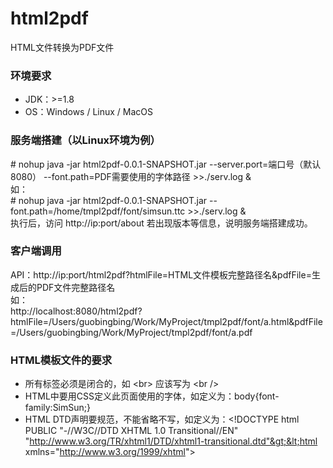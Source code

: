 # html2pdf
HTML文件转换为PDF文件


### 环境要求
* JDK：>=1.8
* OS：Windows / Linux / MacOS

### 服务端搭建（以Linux环境为例）
&#35; nohup java -jar html2pdf-0.0.1-SNAPSHOT.jar --server.port=端口号（默认8080） --font.path=PDF需要使用的字体路径  >>./serv.log &<br />
如：<br />
&#35; nohup java -jar html2pdf-0.0.1-SNAPSHOT.jar --font.path=/home/tmpl2pdf/font/simsun.ttc >>./serv.log & 
<br />
执行后，访问 http://ip:port/about 若出现版本等信息，说明服务端搭建成功。

### 客户端调用
API：http://ip:port/html2pdf?htmlFile=HTML文件模板完整路径名&pdfFile=生成后的PDF文件完整路径名
<br />
如：<br />
http://localhost:8080/html2pdf?htmlFile=/Users/guobingbing/Work/MyProject/tmpl2pdf/font/a.html&pdfFile=/Users/guobingbing/Work/MyProject/tmpl2pdf/font/a.pdf

### HTML模板文件的要求
* 所有标签必须是闭合的，如 &lt;br&gt; 应该写为 &lt;br /&gt;
* HTML中要用CSS定义此页面使用的字体，如定义为：body{font-family:SimSun;}
* HTML DTD声明要规范，不能省略不写，如定义为：&lt;!DOCTYPE html PUBLIC "-//W3C//DTD XHTML 1.0 Transitional//EN" "http://www.w3.org/TR/xhtml1/DTD/xhtml1-transitional.dtd"&gt;&lt;html xmlns="http://www.w3.org/1999/xhtml"&gt;
